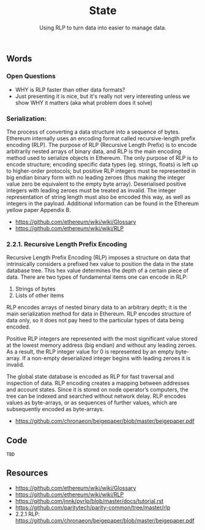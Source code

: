 <div align="center">
    <h1 align="center">
        State
    </h1>
    <p align="center">
        Using RLP to turn data into easier to manage data.
    </p>
</div>
<br>

## Words

### Open Questions
- WHY is RLP faster than other data formats?
- Just presenting it is nice, but it's really not very interesting unless we show WHY it matters (aka what problem does it solve)

### Serialization:
The process of converting a data structure into a sequence of bytes. Ethereum internally uses an encoding format called recursive-length prefix encoding (RLP). The purpose of RLP (Recursive Length Prefix) is to encode arbitrarily nested arrays of binary data, and RLP is the main encoding method used to serialize objects in Ethereum. The only purpose of RLP is to encode structure; encoding specific data types (eg. strings, floats) is left up to higher-order protocols; but positive RLP integers must be represented in big endian binary form with no leading zeroes (thus making the integer value zero be equivalent to the empty byte array). Deserialised positive integers with leading zeroes must be treated as invalid. The integer representation of string length must also be encoded this way, as well as integers in the payload. Additional information can be found in the Ethereum yellow paper Appendix B.
- https://github.com/ethereum/wiki/wiki/Glossary
- https://github.com/ethereum/wiki/wiki/RLP

### 2.2.1. Recursive Length Prefix Encoding

Recursive Length Prefix Encoding (RLP) imposes a
structure on data that intrinsically considers a prefixed
hex value to position the data in the state database tree.
This hex value determines the depth of a certain piece
of data. There are two types of fundamental items one
can encode in RLP:
1. Strings of bytes
2. Lists of other items

RLP encodes arrays of nested binary data to an arbitrary depth; it is the main serialization method for
data in Ethereum. RLP encodes structure of data only,
so it does not pay heed to the particular types of data
being encoded.

Positive RLP integers are represented with the most
significant value stored at the lowest memory address
(big endian) and without any leading zeroes. As a result, the RLP integer value for 0 is represented by an
empty byte-array. If a non-empty deserialized integer
begins with leading zeroes it is invalid.

The global state database is encoded as RLP for fast
traversal and inspection of data. RLP encoding creates a mapping between addresses and account states.
Since it is stored on node operator’s computers, the
tree can be indexed and searched without network delay. RLP encodes values as byte-arrays, or as sequences
of further values, which are subsequently encoded as
byte-arrays.

- https://github.com/chronaeon/beigepaper/blob/master/beigepaper.pdf

## Code
```rust, ignore
TBD
```


## Resources
- https://github.com/ethereum/wiki/wiki/Glossary
- https://github.com/ethereum/wiki/wiki/RLP
- https://github.com/jnnk/pyrlp/blob/master/docs/tutorial.rst
- https://github.com/paritytech/parity-common/tree/master/rlp
- 2.2.1 RLP: https://github.com/chronaeon/beigepaper/blob/master/beigepaper.pdf
